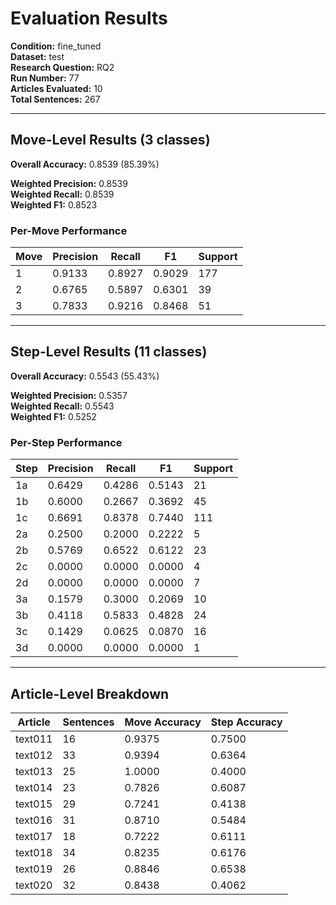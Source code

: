 # Evaluation Results

**Condition:** fine_tuned  
**Dataset:** test  
**Research Question:** RQ2  
**Run Number:** 77  
**Articles Evaluated:** 10  
**Total Sentences:** 267  

---

## Move-Level Results (3 classes)

**Overall Accuracy:** 0.8539 (85.39%)  

**Weighted Precision:** 0.8539  
**Weighted Recall:** 0.8539  
**Weighted F1:** 0.8523  

### Per-Move Performance

| Move | Precision | Recall | F1 | Support |
|------|-----------|--------|----|---------|
| 1 | 0.9133 | 0.8927 | 0.9029 | 177 |
| 2 | 0.6765 | 0.5897 | 0.6301 | 39 |
| 3 | 0.7833 | 0.9216 | 0.8468 | 51 |

---

## Step-Level Results (11 classes)

**Overall Accuracy:** 0.5543 (55.43%)  

**Weighted Precision:** 0.5357  
**Weighted Recall:** 0.5543  
**Weighted F1:** 0.5252  

### Per-Step Performance

| Step | Precision | Recall | F1 | Support |
|------|-----------|--------|----|---------|
| 1a | 0.6429 | 0.4286 | 0.5143 | 21 |
| 1b | 0.6000 | 0.2667 | 0.3692 | 45 |
| 1c | 0.6691 | 0.8378 | 0.7440 | 111 |
| 2a | 0.2500 | 0.2000 | 0.2222 | 5 |
| 2b | 0.5769 | 0.6522 | 0.6122 | 23 |
| 2c | 0.0000 | 0.0000 | 0.0000 | 4 |
| 2d | 0.0000 | 0.0000 | 0.0000 | 7 |
| 3a | 0.1579 | 0.3000 | 0.2069 | 10 |
| 3b | 0.4118 | 0.5833 | 0.4828 | 24 |
| 3c | 0.1429 | 0.0625 | 0.0870 | 16 |
| 3d | 0.0000 | 0.0000 | 0.0000 | 1 |

---

## Article-Level Breakdown

| Article | Sentences | Move Accuracy | Step Accuracy |
|---------|-----------|---------------|---------------|
| text011 | 16 | 0.9375 | 0.7500 |
| text012 | 33 | 0.9394 | 0.6364 |
| text013 | 25 | 1.0000 | 0.4000 |
| text014 | 23 | 0.7826 | 0.6087 |
| text015 | 29 | 0.7241 | 0.4138 |
| text016 | 31 | 0.8710 | 0.5484 |
| text017 | 18 | 0.7222 | 0.6111 |
| text018 | 34 | 0.8235 | 0.6176 |
| text019 | 26 | 0.8846 | 0.6538 |
| text020 | 32 | 0.8438 | 0.4062 |
